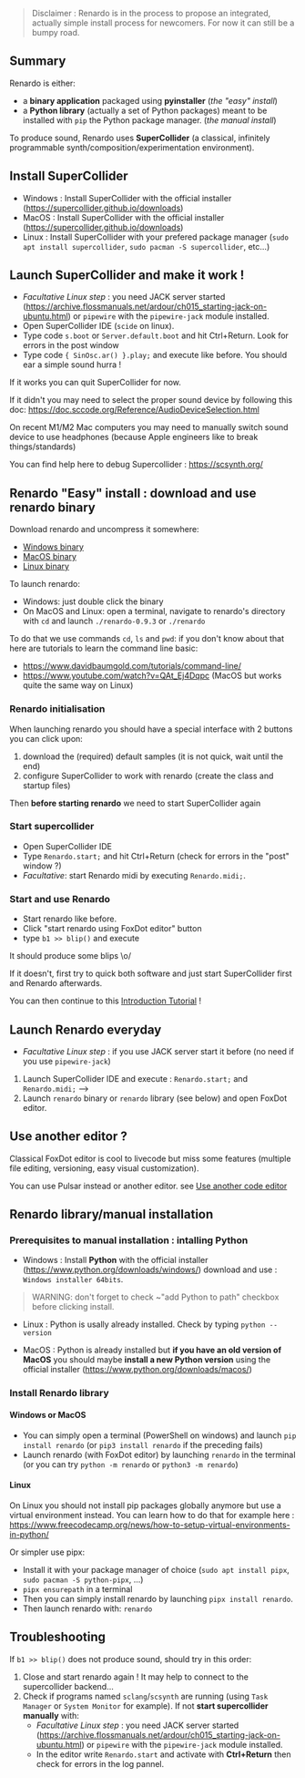 

 > Disclaimer : Renardo is in the process to propose an integrated, actually simple install process for newcomers. For now it can still be a bumpy road.

## Summary

Renardo is either:
- a **binary application** packaged using **pyinstaller** (_the "easy" install_)
- a **Python library** (actually a set of Python packages) meant to be installed with `pip` the Python package manager. (_the manual install_)

To produce sound, Renardo uses **SuperCollider** (a classical, infinitely programmable synth/composition/experimentation environment).

## Install SuperCollider

- Windows : Install SuperCollider with the official installer (https://supercollider.github.io/downloads) 
- MacOS : Install SuperCollider with the official installer (https://supercollider.github.io/downloads) 
- Linux : Install SuperCollider with your prefered package manager (`sudo apt install supercollider`, `sudo pacman -S supercollider`, etc...)

## Launch SuperCollider and make it work !

- _Facultative Linux step_ : you need JACK server started (https://archive.flossmanuals.net/ardour/ch015_starting-jack-on-ubuntu.html) or `pipewire` with the `pipewire-jack` module installed.
- Open SuperCollider IDE (`scide` on linux).
- Type code `s.boot` or `Server.default.boot` and hit Ctrl+Return. Look for errors in the post window
- Type code `{ SinOsc.ar() }.play;` and execute like before. You should ear a simple sound hurra !

If it works you can quit SuperCollider for now.

If it didn't you may need to select the proper sound device by following this doc: https://doc.sccode.org/Reference/AudioDeviceSelection.html

On recent M1/M2 Mac computers you may need to manually switch sound device to use headphones (because Apple engineers like to break things/standards)

You can find help here to debug Supercollider : https://scsynth.org/

## Renardo "Easy" install : download and use renardo binary

Download renardo and uncompress it somewhere:

- [Windows binary](https://samples.renardo.org/renardo/renardo-0.9.3-windows.zip)
- [MacOS binary](https://samples.renardo.org/renardo/renardo-0.9.3-macos.tar.gz)
- [Linux binary](https://samples.renardo.org/renardo/renardo-0.9.3-linux.tar.gz)

To launch renardo:
- Windows: just double click the binary
- On MacOS and Linux: open a terminal, navigate to renardo's directory with `cd` and launch `./renardo-0.9.3` or `./renardo`

To do that we use commands `cd`, `ls` and `pwd`: if you don't know about that here are
tutorials to learn the command line basic:
- https://www.davidbaumgold.com/tutorials/command-line/
- https://www.youtube.com/watch?v=QAt_Ej4Dqpc (MacOS but works quite the same way on Linux)

### Renardo initialisation

When launching renardo you should have a special interface with 2 buttons you can click upon:
1. download the (required) default samples (it is not quick, wait until the end)
2. configure SuperCollider to work with renardo (create the class and startup files)

Then **before starting renardo** we need to start SuperCollider again

### Start supercollider

- Open SuperCollider IDE
- Type `Renardo.start;` and hit Ctrl+Return (check for errors in the "post" window ?)
- _Facultative_: start Renardo midi by executing `Renardo.midi;`.

### Start and use Renardo

- Start renardo like before.
- Click "start renardo using FoxDot editor" button
- type `b1 >> blip()` and execute

It should produce some blips \o/

If it doesn't,  first try to quick both software and just start SuperCollider first and Renardo afterwards.

You can then continue to this [Introduction Tutorial](/intro_tuto.md "Introduction tutorial") !

## Launch Renardo everyday

- _Facultative Linux step_ : if you use JACK server start it before (no need if you use `pipewire-jack`)
1. Launch SuperCollider IDE and execute : `Renardo.start;` and `Renardo.midi;` -->
1. Launch `renardo` binary or `renardo` library (see below) and open FoxDot editor.

## Use another editor ?

Classical FoxDot editor is cool to livecode but miss some features (multiple file editing, versioning, easy visual customization).

You can use Pulsar instead or another editor. see [Use another code editor](/alternative_editors.md "Alternative editors")

## Renardo library/manual installation

### Prerequisites to manual installation : intalling Python

- Windows : Install **Python** with the official installer (https://www.python.org/downloads/windows/) download and use : `Windows installer 64bits`.

> WARNING: don't forget to check ~"add Python to path" checkbox before clicking install.

- Linux : Python is usally already installed. Check by typing `python --version`

- MacOS : Python is already installed but **if you have an old version of MacOS** you should maybe **install a new Python version** using the official installer (https://www.python.org/downloads/macos/)

### Install Renardo library

#### Windows or MacOS

- You can simply open a terminal (PowerShell on windows) and launch `pip install renardo` (or `pip3 install renardo` if the preceding fails)
- Launch renardo (with FoxDot editor) by launching `renardo` in the terminal (or you can try `python -m renardo` or `python3 -m renardo`)

#### Linux

On Linux you should not install pip packages globally anymore but use a virtual environment instead. You can learn how to do that for example here : https://www.freecodecamp.org/news/how-to-setup-virtual-environments-in-python/

Or simpler use pipx:

- Install it with your package manager of choice (`sudo apt install pipx`, `sudo pacman -S python-pipx`, ...)
- `pipx ensurepath` in a terminal
- Then you can simply install renardo by launching `pipx install renardo`.
- Then launch renardo with: `renardo`

## Troubleshooting

If `b1 >> blip()` does not produce sound, should try in this order:

1. Close and start renardo again ! It may help to connect to the supercollider backend...
1. Check if programs named `sclang`/`scsynth` are running (using `Task Manager` or `System Monitor` for example). If not **start supercollider manually** with:
    - _Facultative Linux step_ : you need JACK server started (https://archive.flossmanuals.net/ardour/ch015_starting-jack-on-ubuntu.html) or `pipewire` with the `pipewire-jack` module installed.
    - In the editor write `Renardo.start` and activate with **Ctrl+Return** then check for errors in the log pannel.


